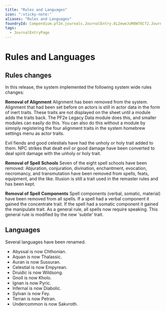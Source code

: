 ```yaml
---
title: "Rules and Languages"
icon: ":sticky-note:"
aliases: "Rules and Languages"
foundryId: Compendium.pf2e.journals.JournalEntry.6L2eweJuM8W7OCf2.JournalEntryPage.HtFFpq0n6tjZqLOO
tags:
  - JournalEntryPage
---
```


# Rules and Languages
## Rules changes

In this release, the system implemented the following system wide rules changes:

**Removal of Alignment** Alignment has been removed from the system. Alignment that had been set before on actors is still in actor data in the form of inert traits. These traits are not displayed on the sheet until a module adds the traits back. The PF2e Legacy Data module does this, and smaller modules can easily do this. You can also do this without a module by simnply registering the four alignment traits in the system homebrew settings menu as actor traits.

Evil fiends and good celestials have had the unholy or holy trait added to them. NPC strikes that dealt evil or good damage have been converted to deal spirit damage with the unholy or holy trait.

**Removal of Spell Schools** Seven of the eight spell schools have been removed: Abjuration, conjuration, divination, enchantment, evocation, necromancy, and transmutation have been removed from spells, feats, equipment, and the like. Illusion is still a trait used in the remaster rules and has been kept.

**Removal of Spell Components** Spell components (verbal, somatic, material) have been removed from all spells. If a spell had a verbal component it gained the concentrate trait. If the spell had a somatic component it gained the manipulate trait. As a general rule, all spells now require speaking. This general rule is modified by the new 'subtle' trait.

## Languages

Several languages have been renamed.

*   Abyssal is now Chthonian.
*   Aquan is now Thalassic.
*   Auran is now Sussuran.
*   Celestial is now Empyrean.
*   Druidic is now Wildsong.
*   Gnoll is now Kholo.
*   Ignan is now Pyric.
*   Infernal is now Diabolic.
*   Sylvan is now Fey.
*   Terran is now Petran.
*   Undercommon is now Sakvroth.